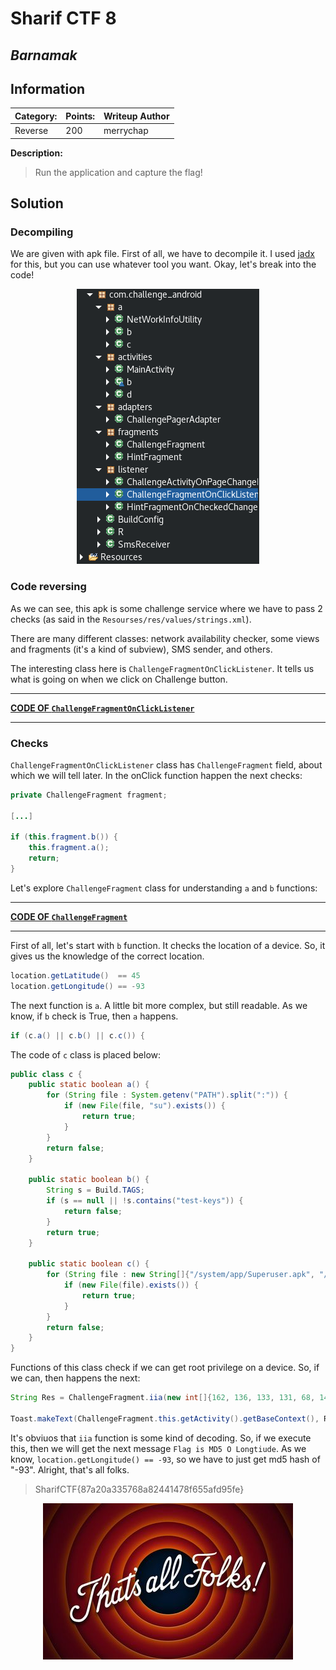 # __Sharif CTF 8__ 
## _Barnamak_

## Information
**Category:** | **Points:** | **Writeup Author**
--- | --- | ---
Reverse | 200 | merrychap

**Description:** 

> Run the application and capture the flag!

## Solution
### Decompiling
We are given with apk file. First of all, we have to decompile it. I used [jadx](https://github.com/skylot/jadx) for this, but you can use whatever tool you want. Okay, let's break into the code!

<p align="center">
  <img src="screens/classes.png">
</p>

### Code reversing
As we can see, this apk is some challenge service where we have to pass 2 checks (as said in the ```Resourses/res/values/strings.xml```).

There are many different classes: network availability checker, some views and fragments (it's a kind of subview), SMS sender, and others.

The interesting class here is ```ChallengeFragmentOnClickListener```. It tells us what is going on when we click on Challenge button.

<!-- <script src="https://gist.github.com/merrychap/30b7b3d724bb99daedaf526b7d81e4c7.js"></script> -->

---
[**CODE OF ```ChallengeFragmentOnClickListener```**](./ChallengeFragmentOnClickListener.java)

---

### Checks 
```ChallengeFragmentOnClickListener``` class has ```ChallengeFragment``` field, about which we will tell later. In the onClick function happen the next checks:

```java
private ChallengeFragment fragment;

[...]

if (this.fragment.b()) {
    this.fragment.a();
    return;
}
```

Let's explore ```ChallengeFragment``` class for understanding ```a``` and ```b``` functions:

<!-- <script src="https://gist.github.com/merrychap/a5143e10e5fee69e193bb875e5fcba6b.js"></script> -->

---

[**CODE OF ```ChallengeFragment```**](./ChallengeFragmentOnClickListener.java)

---

First of all, let's start with ```b``` function. It checks the location of a device. So, it gives us the knowledge of the correct location. 

```java
location.getLatitude()  == 45
location.getLongitude() == -93
```

The next function is ```a```. A little bit more complex, but still readable. As we know, if ```b``` check is True, then ```a``` happens.

```java
if (c.a() || c.b() || c.c()) {
```

The code of ```c``` class is placed below:

<!-- <script src="https://gist.github.com/merrychap/7d294863a03dc9fabc8ba3908dbd129d.js"></script> -->

```java
public class c {
    public static boolean a() {
        for (String file : System.getenv("PATH").split(":")) {
            if (new File(file, "su").exists()) {
                return true;
            }
        }
        return false;
    }

    public static boolean b() {
        String s = Build.TAGS;
        if (s == null || !s.contains("test-keys")) {
            return false;
        }
        return true;
    }

    public static boolean c() {
        for (String file : new String[]{"/system/app/Superuser.apk", "/system/xbin/daemonsu", "/system/etc/init.d/99SuperSUDaemon", "/system/bin/.ext/.su", "/system/etc/.has_su_daemon", "/system/etc/.installed_su_daemon", "/dev/com.koushikdutta.superuser.daemon/"}) {
            if (new File(file).exists()) {
                return true;
            }
        }
        return false;
    }
}
```

Functions of this class check if we can get root privilege on a device. So, if we can, then happens the next:

```java
String Res = ChallengeFragment.iia(new int[]{162, 136, 133, 131, 68, 141, 119, 68, 169, 160, 49, 68, 171, TransportMediator.KEYCODE_MEDIA_RECORD, 68, 168, 139, 138, 131, 112, 141, 113, 128, 129}, String.valueOf((int) Math.round(ChallengeFragment.this.location.getLatitude())));

Toast.makeText(ChallengeFragment.this.getActivity().getBaseContext(), Res, 0).show();
```

It's obviuos that ```iia``` function is some kind of decoding. So, if we execute this, then we will get the next message ```Flag is MD5 O Longtiude```. As we know, ```location.getLongitude() == -93```, so we have to just get md5 hash of "-93". Alright, that's all folks.


> SharifCTF{87a20a335768a82441478f655afd95fe}

<p align="center">
  <img src="screens/thats_all_folks.jpg">
</p>